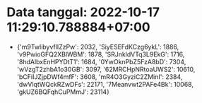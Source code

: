 # Data tanggal: 2022-10-17 11:29:10.788884+07:00

* {'m9TwlibyvflIZzPw': 2032, 'SiyESEFdKCzg6ykL': 1886, 'v9PwioGFQ2XBlWBM': 1878, 'SRJnkldVTq3L9EkG': 1716, '8hdAlbxEnHPYDtT1': 1684, '0YwOknPbZ5FzA8bD': 7304, 'wVzgT2zhbA1o30GB': 3097, '62MRCHpNRtoaUWS2': 10610, 'bCFiIJZjpDWf4mfF': 3608, 'mR4O3GyziC2ZMinI': 2384, 'dwVlqtWQckRZwDFs': 22171, '7Meanvwt2PAFe4Bk': 10068, 'gkUZ6BQFqhCuPMmJ': 23114}
